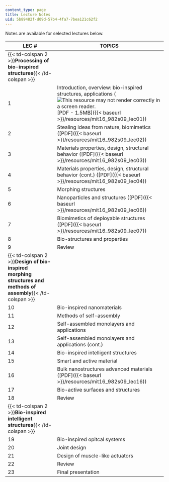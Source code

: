 ```yaml
---
content_type: page
title: Lecture Notes
uid: 5b89482f-d09d-57b4-4fa7-7bea121c62f2
---
```


Notes are available for selected lectures below.

| LEC # | TOPICS |
| --- | --- |
| {{< td-colspan 2 >}}**Processing of bio-inspired structures**{{< /td-colspan >}} ||
| 1 | Introduction, overview: bio-inspired structures, applications (![This resource may not render correctly in a screen reader.](/images/inacessible.gif)[PDF - 1.5MB]({{< baseurl >}}/resources/mit16_982s09_lec01)) |
| 2 | Stealing ideas from nature, biomimetics ([PDF]({{< baseurl >}}/resources/mit16_982s09_lec02)) |
| 3 | Materials properties, design, structural behavior ([PDF]({{< baseurl >}}/resources/mit16_982s09_lec03)) |
| 4 | Materials properties, design, structural behavior (cont.) ([PDF]({{< baseurl >}}/resources/mit16_982s09_lec04)) |
| 5 | Morphing structures |
| 6 | Nanoparticles and structures ([PDF]({{< baseurl >}}/resources/mit16_982s09_lec06)) |
| 7 | Biomimetics of deployable structures ([PDF]({{< baseurl >}}/resources/mit16_982s09_lec07)) |
| 8 | Bio-structures and properties |
| 9 | Review |
| {{< td-colspan 2 >}}**Design of bio-inspired morphing structures and methods of assembly**{{< /td-colspan >}} ||
| 10 | Bio-inspired nanomaterials |
| 11 | Methods of self-assembly |
| 12 | Self-assembled monolayers and applications |
| 13 | Self-assembled monolayers and applications (cont.) |
| 14 | Bio-inspired intelligent structures |
| 15 | Smart and active material |
| 16 | Bulk nanostructures advanced materials ([PDF]({{< baseurl >}}/resources/mit16_982s09_lec16)) |
| 17 | Bio-active surfaces and structures |
| 18 | Review |
| {{< td-colspan 2 >}}**Bio-inspired intelligent structures**{{< /td-colspan >}} ||
| 19 | Bio-inspired opitcal systems |
| 20 | Joint design |
| 21 | Design of muscle-like actuators |
| 22 | Review |
| 23 | Final presentation